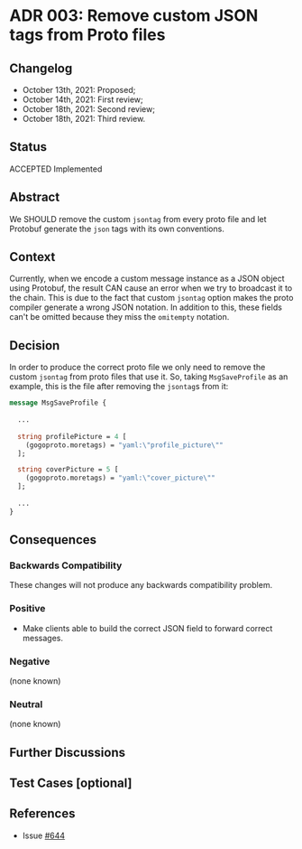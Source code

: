 # ADR 003: Remove custom JSON tags from Proto files

## Changelog

- October 13th, 2021: Proposed;
- October 14th, 2021: First review;
- October 18th, 2021: Second review;
- October 18th, 2021: Third review.

## Status

ACCEPTED Implemented

## Abstract

We SHOULD remove the custom `jsontag` from every proto file and let Protobuf generate the `json` tags
with its own conventions. 

## Context

Currently, when we encode a custom message instance as a JSON object using Protobuf, the result CAN
cause an error when we try to broadcast it to the chain. This is due to the fact that
custom `jsontag` option makes the proto compiler generate a wrong JSON notation. 
In addition to this, these fields can't be omitted because they miss the `omitempty` notation.

## Decision

In order to produce the correct proto file we only need to remove the custom `jsontag` 
from proto files that use it. So, taking `MsgSaveProfile` as an example, this is the file after
removing the `jsontag`s from it:

```protobuf
message MsgSaveProfile {
  
  ...
  
  string profilePicture = 4 [
    (gogoproto.moretags) = "yaml:\"profile_picture\""
  ];

  string coverPicture = 5 [
    (gogoproto.moretags) = "yaml:\"cover_picture\""
  ];
  
  ...
}
```
## Consequences

### Backwards Compatibility

These changes will not produce any backwards compatibility problem.

### Positive

- Make clients able to build the correct JSON field to forward correct messages.

### Negative

(none known)

### Neutral

(none known)

## Further Discussions

## Test Cases [optional]

## References

- Issue [#644](https://github.com/warmage-sports/mage/issues/644)